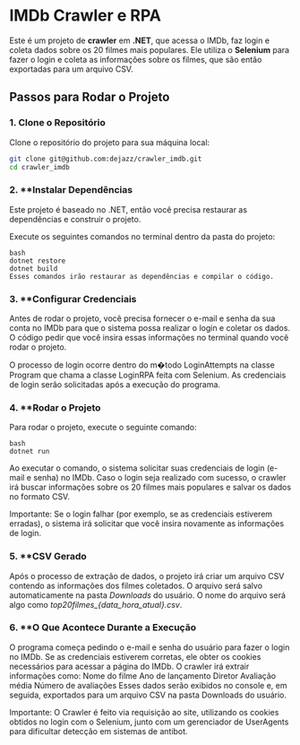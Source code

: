 # IMDb Crawler e RPA

Este é um projeto de **crawler** em **.NET**, que acessa o IMDb, faz login e coleta dados sobre os 20 filmes mais populares. Ele utiliza o **Selenium** para fazer o login e coleta as informações sobre os filmes, que são então exportadas para um arquivo CSV.

## Passos para Rodar o Projeto

### 1. **Clone o Repositório**

Clone o repositório do projeto para sua máquina local:

```bash
git clone git@github.com:dejazz/crawler_imdb.git
cd crawler_imdb
```
### 2. **Instalar Dependências
Este projeto é baseado no .NET, então você precisa restaurar as dependências e construir o projeto.

Execute os seguintes comandos no terminal dentro da pasta do projeto:

```
bash
dotnet restore
dotnet build
Esses comandos irão restaurar as dependências e compilar o código.
```
### 3. **Configurar Credenciais
Antes de rodar o projeto, você precisa fornecer o e-mail e senha da sua conta no IMDb para que o sistema possa realizar o login e coletar os dados. O código pedir que você insira essas informações no terminal quando você rodar o projeto.

O processo de login ocorre dentro do m�todo LoginAttempts na classe Program que chama a classe LoginRPA feita com Selenium. As credenciais de login serão solicitadas após a execução do programa.

### 4. **Rodar o Projeto
Para rodar o projeto, execute o seguinte comando:

```
bash
dotnet run
```

Ao executar o comando, o sistema solicitar suas credenciais de login (e-mail e senha) no IMDb. Caso o login seja realizado com sucesso, o crawler irá buscar informações sobre os 20 filmes mais populares e salvar os dados no formato CSV.

Importante: Se o login falhar (por exemplo, se as credenciais estiverem erradas), o sistema irá solicitar que você insira novamente as informações de login.

### 5. **CSV Gerado
Após o processo de extração de dados, o projeto irá criar um arquivo CSV contendo as informações dos filmes coletados. O arquivo será salvo automaticamente na pasta *Downloads* do usuário. O nome do arquivo será algo como *top20filmes_{data_hora_atual}.csv*.

### 6. **O Que Acontece Durante a Execução
O programa começa pedindo o e-mail e senha do usuário para fazer o login no IMDb.
Se as credenciais estiverem corretas, ele obter os cookies necessários para acessar a página do IMDb.
O crawler irá extrair informações como:
Nome do filme
Ano de lançamento
Diretor
Avaliação média
Número de avaliações
Esses dados serão exibidos no console e, em seguida, exportados para um arquivo CSV na pasta Downloads do usuário.

Importante: O Crawler é feito via requisição ao site, utilizando os cookies obtidos no login com o Selenium, junto com um gerenciador de UserAgents para dificultar detecção em sistemas de antibot.

